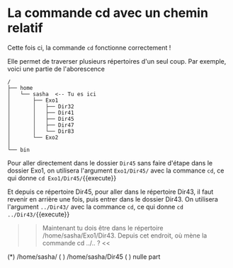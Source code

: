 # La commande cd avec un chemin relatif

Cette fois ci, la commande `cd` fonctionne correctement !

Elle permet de traverser plusieurs répertoires d'un seul coup.
Par exemple, voici une partie de l'aborescence 

```
/
├── home
│   └── sasha  <-- Tu es ici
│       ├── Exo1
│       │   ├── Dir32
│       │   ├── Dir41
│       │   ├── Dir45
│       │   ├── Dir47
│       │   └── Dir83
│       └── Exo2
│   
└── bin
```

Pour aller directement dans le dossier `Dir45` sans faire d'étape dans le dossier Exo1, on utilisera l'argument `Exo1/Dir45/` avec la commance `cd`, ce qui donne `cd Exo1/Dir45/`{{execute}}

Et depuis ce répertoire Dir45, pour aller dans le répertoire Dir43, il faut revenir en arrière une fois, puis entrer dans le dossier Dir43.
On utilisera l'argument `../Dir43/` avec la commance `cd`, ce qui donne `cd ../Dir43/`{{execute}}

>> Maintenant tu dois être dans le répertoire /home/sasha/Exo1/Dir43. Depuis cet endroit, où mène la commande  cd ../.. ? <<

(*) /home/sasha/
( ) /home/sasha/Dir45
( ) nulle part



